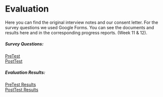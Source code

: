 # Evaluation

Here you can find the original interview notes and our consent letter. For the survey questions we used Google Forms. You can see the documents and results here and in the corresponding progress reports. (Week 11 & 12).

##### Survey Questions:
[PreTest](https://forms.gle/7fHeX9pG4ZDJYAom8)  
[PostTest](https://forms.gle/rbUKTCKbLyy1wq2N8)  


##### Evaluation Results:
[PreTest Results](https://docs.google.com/spreadsheets/d/1y2cAJb8nZkoUx43Uvm1FCK_O2ZUDITeJP3uC_UE-zeA/edit?usp=sharing)  
[PostTest Results](https://docs.google.com/spreadsheets/d/1XBZU3nNgJDz5ueN-R5rub-CaMhOsNVy-h-0skV559PA/edit?usp=sharing)  

